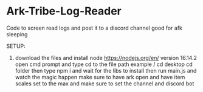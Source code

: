 # Ark-Tribe-Log-Reader
Code to screen read logs and post it to a discord channel good for afk sleeping 



SETUP: 
1. download the files and install node https://nodejs.org/en/ version 16.14.2 open cmd prompt and type cd to the file path example / cd desktop cd folder then type npm i and wait for the libs to install then run main.js and watch the magic happen make sure to have ark open and have item scales set to the max and make sure to set the channel and discord bot
